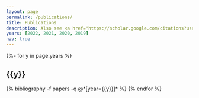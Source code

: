 ```yaml
---
layout: page
permalink: /publications/
title: Publications
description: Also see <a href="https://scholar.google.com/citations?user=N1O2KT8AAAAJ"><b>Google Scholar</b></a>. <em>*</em> denotes equal contribution and joint lead authorship.
years: [2022, 2021, 2020, 2019]
nav: true
---
```

<!-- _pages/publications.md -->
<div class="publications">

{%- for y in page.years %}
  <h2 class="year">{{y}}</h2>
  {% bibliography -f papers -q @*[year={{y}}]* %}
{% endfor %}

</div>
